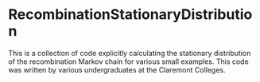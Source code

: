 # RecombinationStationaryDistribution

This is a collection of code explicitly calculating the stationary distribution of the recombination Markov chain for various small examples. This code was written by various undergraduates at the Claremont Colleges. 
